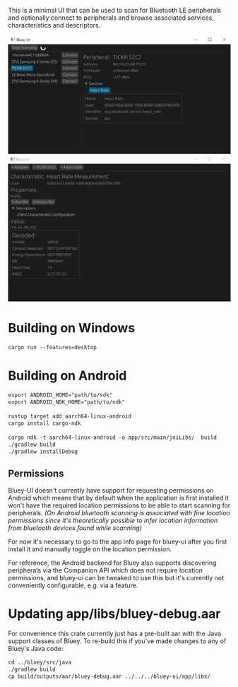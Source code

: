 This is a minimal UI that can be used to scan for Bluetooth LE
peripherals and optionally connect to peripherals and browse
associated services, characteristics and descriptors.

![Screenshot of Bluey-UI scanning for devices](docs/images/bluey_ui_scanning.png)
![Screenshot of Bluey-UI showing heart rate monitor](docs/images/bluey_ui_hrm.png)

# Building on Windows
```
cargo run --features=desktop
```

# Building on Android
```
export ANDROID_HOME="path/to/sdk"
export ANDROID_NDK_HOME="path/to/ndk"

rustup target add aarch64-linux-android
cargo install cargo-ndk

cargo ndk -t aarch64-linux-android -o app/src/main/jniLibs/  build
./gradlew build
./gradlew installDebug
```

## Permissions

Bluey-UI doesn't currently have support for requesting permissions
on Android which means that by default
when the application is first installed it won't have the required
location permissions to be able to start scanning for peripherals.
_(On Android bluetooth scanning is associated with fine location
permissions since it's theoretically possible to infer location
information from bluetooth devices found while scanning)_

For now it's necessary to go to the app info page for bluey-ui
after you first install it and manually toggle on the location
permission.

For reference, the Android backend for Bluey also supports discovering
peripherals via the Companion API which does not require location
permissions, and bluey-ui can be tweaked to use this but it's
currently not conveniently configurable, e.g. via a feature.

# Updating app/libs/bluey-debug.aar

For convenience this crate currently just has a pre-built aar
with the Java support classes of Bluey. To re-build this if
you've made changes to any of Bluey's Java code:

```
cd ../bluey/src/java
./gradlew build
cp build/outputs/aar/bluey-debug.aar ../../../bluey-ui/app/libs/
```
